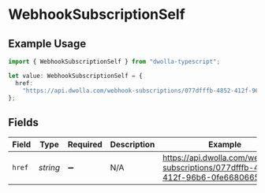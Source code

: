 # WebhookSubscriptionSelf

## Example Usage

```typescript
import { WebhookSubscriptionSelf } from "dwolla-typescript";

let value: WebhookSubscriptionSelf = {
  href:
    "https://api.dwolla.com/webhook-subscriptions/077dfffb-4852-412f-96b6-0fe668066589",
};
```

## Fields

| Field                                                                             | Type                                                                              | Required                                                                          | Description                                                                       | Example                                                                           |
| --------------------------------------------------------------------------------- | --------------------------------------------------------------------------------- | --------------------------------------------------------------------------------- | --------------------------------------------------------------------------------- | --------------------------------------------------------------------------------- |
| `href`                                                                            | *string*                                                                          | :heavy_minus_sign:                                                                | N/A                                                                               | https://api.dwolla.com/webhook-subscriptions/077dfffb-4852-412f-96b6-0fe668066589 |